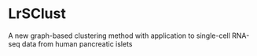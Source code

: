 # LrSClust
A new graph-based clustering method with application to single-cell RNA-seq data from human pancreatic islets
